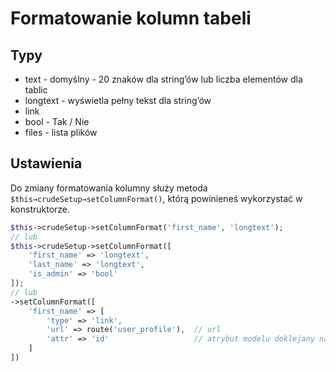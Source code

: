 Formatowanie kolumn tabeli
===

## Typy

* text - domyślny - 20 znaków dla string’ów lub liczba elementów dla tablic
* longtext - wyświetla pełny tekst dla string’ów
* link
* bool - Tak / Nie
* files - lista plików

## Ustawienia

Do zmiany formatowania kolumny służy metoda `$this→crudeSetup→setColumnFormat()`, którą powinieneś wykorzystać w konstruktorze.

```php
$this->crudeSetup->setColumnFormat('first_name', 'longtext');
// lub
$this->crudeSetup->setColumnFormat([
    'first_name' => 'longtext',
    'last_name' => 'longtext',
    'is_admin' => 'bool'
]);
// lub
->setColumnFormat([
    'first_name' => [
        'type' => 'link',
        'url' => route('user_profile'),  // url
        'attr' => 'id'                   // atrybut modelu doklejany na końcu adresu
    ]
])
```
